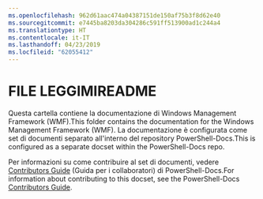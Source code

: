```yaml
---
ms.openlocfilehash: 962d61aac474a04387151de150af75b3f8d62e40
ms.sourcegitcommit: e7445ba8203da304286c591ff513900ad1c244a4
ms.translationtype: HT
ms.contentlocale: it-IT
ms.lasthandoff: 04/23/2019
ms.locfileid: "62055412"
---
```

# <a name="readme"></a><span data-ttu-id="1c3ec-101">FILE LEGGIMI</span><span class="sxs-lookup"><span data-stu-id="1c3ec-101">README</span></span>

<span data-ttu-id="1c3ec-102">Questa cartella contiene la documentazione di Windows Management Framework (WMF).</span><span class="sxs-lookup"><span data-stu-id="1c3ec-102">This folder contains the documentation for the Windows Management Framework (WMF).</span></span>
<span data-ttu-id="1c3ec-103">La documentazione è configurata come set di documenti separato all'interno del repository PowerShell-Docs.</span><span class="sxs-lookup"><span data-stu-id="1c3ec-103">This is configured as a separate docset within the PowerShell-Docs repo.</span></span>

<span data-ttu-id="1c3ec-104">Per informazioni su come contribuire al set di documenti, vedere [Contributors Guide](https://github.com/PowerShell/PowerShell-Docs/blob/staging/CONTRIBUTING.md) (Guida per i collaboratori) di PowerShell-Docs.</span><span class="sxs-lookup"><span data-stu-id="1c3ec-104">For information about contributing to this docset, see the PowerShell-Docs [Contributors Guide](https://github.com/PowerShell/PowerShell-Docs/blob/staging/CONTRIBUTING.md).</span></span>